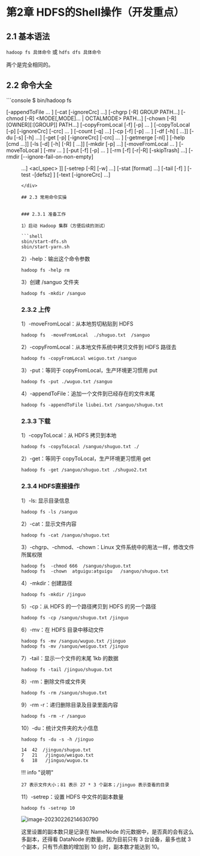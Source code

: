 # 第2章 HDFS的Shell操作（开发重点）

## 2.1 基本语法

`hadoop fs 具体命令`  或  `hdfs dfs 具体命令`

两个是完全相同的。

## 2.2 命令大全

<div class="termy">
```console
$ bin/hadoop fs

[-appendToFile <localsrc> ... <dst>]
        [-cat [-ignoreCrc] <src> ...]
        [-chgrp [-R] GROUP PATH...]
        [-chmod [-R] <MODE[,MODE]... | OCTALMODE> PATH...]
        [-chown [-R] [OWNER][:[GROUP]] PATH...]
        [-copyFromLocal [-f] [-p] <localsrc> ... <dst>]
        [-copyToLocal [-p] [-ignoreCrc] [-crc] <src> ... <localdst>]
        [-count [-q] <path> ...]
        [-cp [-f] [-p] <src> ... <dst>]
        [-df [-h] [<path> ...]]
        [-du [-s] [-h] <path> ...]
        [-get [-p] [-ignoreCrc] [-crc] <src> ... <localdst>]
        [-getmerge [-nl] <src> <localdst>]
        [-help [cmd ...]]
        [-ls [-d] [-h] [-R] [<path> ...]]
        [-mkdir [-p] <path> ...]
        [-moveFromLocal <localsrc> ... <dst>]
        [-moveToLocal <src> <localdst>]
        [-mv <src> ... <dst>]
        [-put [-f] [-p] <localsrc> ... <dst>]
        [-rm [-f] [-r|-R] [-skipTrash] <src> ...]
        [-rmdir [--ignore-fail-on-non-empty] <dir> ...]
<acl_spec> <path>]]
        [-setrep [-R] [-w] <rep> <path> ...]
        [-stat [format] <path> ...]
        [-tail [-f] <file>]
        [-test -[defsz] <path>]
        [-text [-ignoreCrc] <src> ...]
```
</div>

## 2.3 常用命令实操


### 2.3.1 准备工作

1）启动 Hadoop 集群（方便后续的测试）

```shell
sbin/start-dfs.sh
sbin/start-yarn.sh
```

2）-help：输出这个命令参数

```shell
hadoop fs -help rm
```

3）创建 /sanguo 文件夹

```shell
hadoop fs -mkdir /sanguo
```

### 2.3.2 上传

1）-moveFromLocal：从本地剪切粘贴到 HDFS

```shell
hadoop fs  -moveFromLocal  ./shuguo.txt  /sanguo
```

2）-copyFromLocal：从本地文件系统中拷贝文件到 HDFS 路径去

```shell
hadoop fs -copyFromLocal weiguo.txt /sanguo
```

3）-put：等同于 copyFromLocal，生产环境更习惯用 put

```shell
hadoop fs -put ./wuguo.txt /sanguo
```

4）-appendToFile：追加一个文件到已经存在的文件末尾

```shell
hadoop fs -appendToFile liubei.txt /sanguo/shuguo.txt
```

### 2.3.3 下载

1）-copyToLocal：从 HDFS 拷贝到本地

```shell
hadoop fs -copyToLocal /sanguo/shuguo.txt ./
```

2）-get：等同于 copyToLocal，生产环境更习惯用 get

```shell
hadoop fs -get /sanguo/shuguo.txt ./shuguo2.txt
```

### 2.3.4 HDFS直接操作

1）-ls: 显示目录信息

```shell
hadoop fs -ls /sanguo
```

2）-cat：显示文件内容

```shell
hadoop fs -cat /sanguo/shuguo.txt
```

3）-chgrp、-chmod、-chown：Linux 文件系统中的用法一样，修改文件所属权限

```shell
hadoop fs  -chmod 666  /sanguo/shuguo.txt
hadoop fs  -chown  atguigu:atguigu   /sanguo/shuguo.txt
```

4）-mkdir：创建路径

```shell
hadoop fs -mkdir /jinguo
```

5）-cp：从 HDFS 的一个路径拷贝到 HDFS 的另一个路径

```shell
hadoop fs -cp /sanguo/shuguo.txt /jinguo
```

6）-mv：在 HDFS 目录中移动文件

```shell
hadoop fs -mv /sanguo/wuguo.txt /jinguo
hadoop fs -mv /sanguo/weiguo.txt /jinguo
```

7）-tail：显示一个文件的末尾 1kb 的数据

```shell
hadoop fs -tail /jinguo/shuguo.txt
```

8）-rm：删除文件或文件夹

```shell
hadoop fs -rm /sanguo/shuguo.txt
```

9）-rm -r：递归删除目录及目录里面内容

```shell
hadoop fs -rm -r /sanguo
```

10）-du：统计文件夹的大小信息

```shell
hadoop fs -du -s -h /jinguo

14  42  /jinguo/shuguo.txt
7   21   /jinguo/weiguo.txt
6   18   /jinguo/wuguo.tx
```

!!! info "说明"

    27 表示文件大小；81 表示 27 * 3 个副本；/jinguo 表示查看的目录

11）-setrep：设置 HDFS 中文件的副本数量

```shell
hadoop fs -setrep 10 
```

![image-20230226214630790](https://cos.gump.cloud/uPic/image-20230226214630790.png)

这里设置的副本数只是记录在 NameNode 的元数据中，是否真的会有这么多副本，还得看 DataNode 的数量。因为目前只有 3 台设备，最多也就 3 个副本，只有节点数的增加到 10 台时，副本数才能达到 10。
